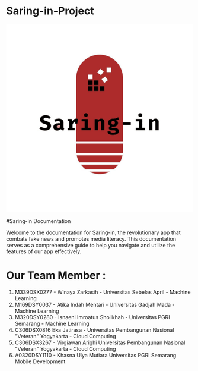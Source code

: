 # Saring-in-Project

<p align="center">
  <img src="Logo/logosaring-in.jpg" alt="Saring in Logo">
</p>

#Saring-in Documentation

Welcome to the documentation for Saring-in, the revolutionary app that combats fake news and promotes media literacy. This documentation serves as a comprehensive guide to help you navigate and utilize the features of our app effectively.

# Our Team Member :
1. M339DSX0277 - Winaya Zarkasih - Universitas Sebelas April - Machine Learning 
2. M169DSY0037 - Atika Indah Mentari - Universitas Gadjah Mada - Machine Learning 
3. M320DSY0280 - Isnaeni Imroatus Sholikhah - Universitas PGRI Semarang - Machine Learning 
4. C306DSX0816 Eka Jatirasa - Universitas Pembangunan Nasional "Veteran"  Yogyakarta - Cloud Computing 
5. C306DSX3267 - Virgiawan Arighi Universitas Pembangunan Nasional "Veteran" Yogyakarta - Cloud Computing 
6. A0320DSY1110 - Khasna Ulya Mutiara Universitas PGRI Semarang Mobile Development 


